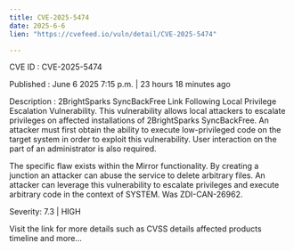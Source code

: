 ```yaml
---
title: CVE-2025-5474
date: 2025-6-6
lien: "https://cvefeed.io/vuln/detail/CVE-2025-5474"

---
```


CVE ID : CVE-2025-5474

Published :  June 6
2025
7:15 p.m. | 23 hours
18 minutes ago

Description : 2BrightSparks SyncBackFree Link Following Local Privilege Escalation Vulnerability. This vulnerability allows local attackers to escalate privileges on affected installations of 2BrightSparks SyncBackFree. An attacker must first obtain the ability to execute low-privileged code on the target system in order to exploit this vulnerability. User interaction on the part of an administrator is also required.

The specific flaw exists within the Mirror functionality. By creating a junction
an attacker can abuse the service to delete arbitrary files. An attacker can leverage this vulnerability to escalate privileges and execute arbitrary code in the context of SYSTEM. Was ZDI-CAN-26962.

Severity: 7.3 | HIGH

Visit the link for more details
such as CVSS details
affected products
timeline
and more...
